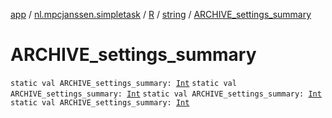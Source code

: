 [app](../../../index.md) / [nl.mpcjanssen.simpletask](../../index.md) / [R](../index.md) / [string](index.md) / [ARCHIVE_settings_summary](.)

# ARCHIVE_settings_summary

`static val ARCHIVE_settings_summary: `[`Int`](https://kotlinlang.org/api/latest/jvm/stdlib/kotlin/-int/index.html)
`static val ARCHIVE_settings_summary: `[`Int`](https://kotlinlang.org/api/latest/jvm/stdlib/kotlin/-int/index.html)
`static val ARCHIVE_settings_summary: `[`Int`](https://kotlinlang.org/api/latest/jvm/stdlib/kotlin/-int/index.html)
`static val ARCHIVE_settings_summary: `[`Int`](https://kotlinlang.org/api/latest/jvm/stdlib/kotlin/-int/index.html)